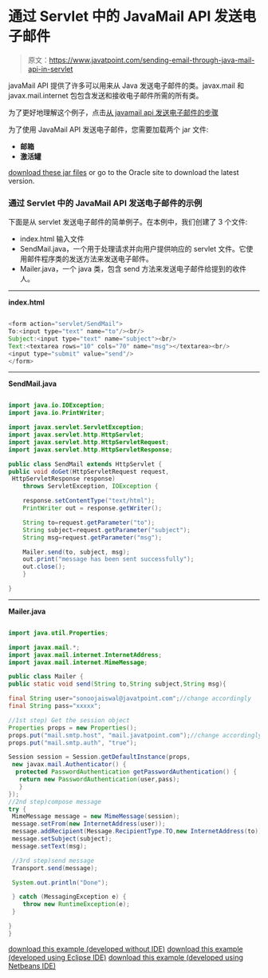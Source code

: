 # 通过 Servlet 中的 JavaMail API 发送电子邮件

> 原文：<https://www.javatpoint.com/sending-email-through-java-mail-api-in-servlet>

javaMail API 提供了许多可以用来从 Java 发送电子邮件的类。javax.mail 和 javax.mail.internet 包包含发送和接收电子邮件所需的所有类。

为了更好地理解这个例子，点击[从 javamail api 发送电子邮件的步骤](example-of-sending-email-using-java-mail-api)

为了使用 JavaMail API 发送电子邮件，您需要加载两个 jar 文件:

*   **邮箱**
*   **激活罐**

[download these jar files](https://static.javatpoint.com/src/mail/mailactivation.zip) or go to the Oracle site to download the latest version.

### 通过 Servlet 中的 JavaMail API 发送电子邮件的示例

下面是从 servlet 发送电子邮件的简单例子。在本例中，我们创建了 3 个文件:

*   index.html 输入文件
*   SendMail.java，一个用于处理请求并向用户提供响应的 servlet 文件。它使用邮件程序类的发送方法来发送电子邮件。
*   Mailer.java，一个 java 类，包含 send 方法来发送电子邮件给提到的收件人。

* * *

**index.html**

```java

<form action="servlet/SendMail">
To:<input type="text" name="to"/><br/>
Subject:<input type="text" name="subject"><br/>
Text:<textarea rows="10" cols="70" name="msg"></textarea><br/>
<input type="submit" value="send"/>
</form>

```

* * *

**SendMail.java**

```java

import java.io.IOException;
import java.io.PrintWriter;

import javax.servlet.ServletException;
import javax.servlet.http.HttpServlet;
import javax.servlet.http.HttpServletRequest;
import javax.servlet.http.HttpServletResponse;

public class SendMail extends HttpServlet {
public void doGet(HttpServletRequest request,
 HttpServletResponse response)
	throws ServletException, IOException {

	response.setContentType("text/html");
	PrintWriter out = response.getWriter();

	String to=request.getParameter("to");
	String subject=request.getParameter("subject");
	String msg=request.getParameter("msg");

	Mailer.send(to, subject, msg);
	out.print("message has been sent successfully");
	out.close();
	}

}

```

* * *

**Mailer.java**

```java

import java.util.Properties;

import javax.mail.*;
import javax.mail.internet.InternetAddress;
import javax.mail.internet.MimeMessage;

public class Mailer {
public static void send(String to,String subject,String msg){

final String user="sonoojaiswal@javatpoint.com";//change accordingly
final String pass="xxxxx";

//1st step) Get the session object	
Properties props = new Properties();
props.put("mail.smtp.host", "mail.javatpoint.com");//change accordingly
props.put("mail.smtp.auth", "true");

Session session = Session.getDefaultInstance(props,
 new javax.mail.Authenticator() {
  protected PasswordAuthentication getPasswordAuthentication() {
   return new PasswordAuthentication(user,pass);
   }
});
//2nd step)compose message
try {
 MimeMessage message = new MimeMessage(session);
 message.setFrom(new InternetAddress(user));
 message.addRecipient(Message.RecipientType.TO,new InternetAddress(to));
 message.setSubject(subject);
 message.setText(msg);

 //3rd step)send message
 Transport.send(message);

 System.out.println("Done");

 } catch (MessagingException e) {
	throw new RuntimeException(e);
 }

}
}

```

[download this example (developed without IDE)](https://static.javatpoint.com/src/servlet/sendmailservlet.zip)
[download this example (developed using Eclipse IDE)](https://static.javatpoint.com/src/servlet/eclipse/sendmailservlet.zip)
[download this example (developed using Netbeans IDE)](https://static.javatpoint.com/src/servlet/netbeans/sendmailservlet.zip)